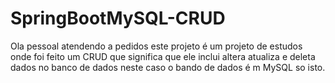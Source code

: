 # SpringBootMySQL-CRUD
Ola pessoal atendendo a pedidos este projeto é um projeto de estudos onde foi feito um CRUD que significa que ele inclui altera atualiza e deleta dados no banco de dados neste caso o bando de dados é m MySQL so isto.
